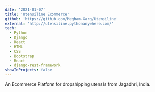 ```yaml
---
date: '2021-01-07'
title: 'Utensiline Ecommerce'
github: 'https://github.com/Megham-Garg/Utensiline'
external: 'http://utensiline.pythonanywhere.com/'
tech:
  - Python
  - Django
  - React
  - HTML
  - CSS
  - Bootstrap
  - React
  - django-rest-framework
showInProjects: false
---
```


An Ecommerce Platform for dropshipping utensils from Jagadhri, India.